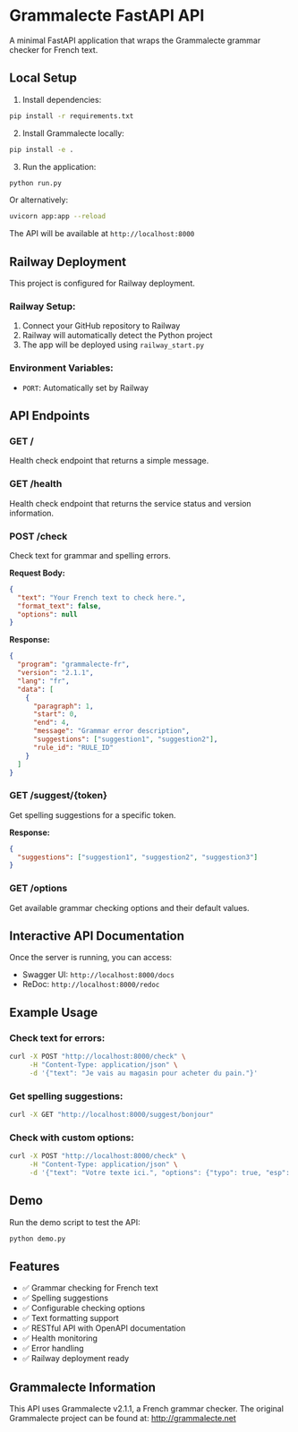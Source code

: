 # Grammalecte FastAPI API

A minimal FastAPI application that wraps the Grammalecte grammar checker for French text.

## Local Setup

1. Install dependencies:
```bash
pip install -r requirements.txt
```

2. Install Grammalecte locally:
```bash
pip install -e .
```

3. Run the application:
```bash
python run.py
```

Or alternatively:
```bash
uvicorn app:app --reload
```

The API will be available at `http://localhost:8000`

## Railway Deployment

This project is configured for Railway deployment.

### Railway Setup:
1. Connect your GitHub repository to Railway
2. Railway will automatically detect the Python project
3. The app will be deployed using `railway_start.py`

### Environment Variables:
- `PORT`: Automatically set by Railway

## API Endpoints

### GET /
Health check endpoint that returns a simple message.

### GET /health
Health check endpoint that returns the service status and version information.

### POST /check
Check text for grammar and spelling errors.

**Request Body:**
```json
{
  "text": "Your French text to check here.",
  "format_text": false,
  "options": null
}
```

**Response:**
```json
{
  "program": "grammalecte-fr",
  "version": "2.1.1",
  "lang": "fr",
  "data": [
    {
      "paragraph": 1,
      "start": 0,
      "end": 4,
      "message": "Grammar error description",
      "suggestions": ["suggestion1", "suggestion2"],
      "rule_id": "RULE_ID"
    }
  ]
}
```

### GET /suggest/{token}
Get spelling suggestions for a specific token.

**Response:**
```json
{
  "suggestions": ["suggestion1", "suggestion2", "suggestion3"]
}
```

### GET /options
Get available grammar checking options and their default values.

## Interactive API Documentation

Once the server is running, you can access:
- Swagger UI: `http://localhost:8000/docs`
- ReDoc: `http://localhost:8000/redoc`

## Example Usage

### Check text for errors:
```bash
curl -X POST "http://localhost:8000/check" \
     -H "Content-Type: application/json" \
     -d '{"text": "Je vais au magasin pour acheter du pain."}'
```

### Get spelling suggestions:
```bash
curl -X GET "http://localhost:8000/suggest/bonjour"
```

### Check with custom options:
```bash
curl -X POST "http://localhost:8000/check" \
     -H "Content-Type: application/json" \
     -d '{"text": "Votre texte ici.", "options": {"typo": true, "esp": true}}'
```

## Demo

Run the demo script to test the API:
```bash
python demo.py
```

## Features

- ✅ Grammar checking for French text
- ✅ Spelling suggestions
- ✅ Configurable checking options
- ✅ Text formatting support
- ✅ RESTful API with OpenAPI documentation
- ✅ Health monitoring
- ✅ Error handling
- ✅ Railway deployment ready

## Grammalecte Information

This API uses Grammalecte v2.1.1, a French grammar checker. The original Grammalecte project can be found at: http://grammalecte.net 